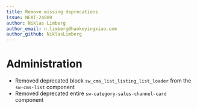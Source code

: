 ```yaml
---
title: Remove missing deprecations
issue: NEXT-24889
author: Niklas Limberg
author_email: n.limberg@haokeyingxiao.com
author_github: NiklasLimberg
---
```

# Administration
* Removed deprecated block `sw_cms_list_listing_list_loader` from the `sw-cms-list` component
* Removed deprecated entire `sw-category-sales-channel-card` component
